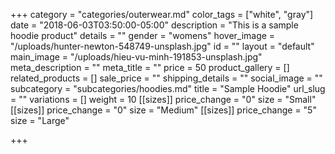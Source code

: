 +++
category = "categories/outerwear.md"
color_tags = ["white", "gray"]
date = "2018-06-03T03:50:00-05:00"
description = "This is a sample hoodie product"
details = ""
gender = "womens"
hover_image = "/uploads/hunter-newton-548749-unsplash.jpg"
id = ""
layout = "default"
main_image = "/uploads/hieu-vu-minh-191853-unsplash.jpg"
meta_description = ""
meta_title = ""
price = 50
product_gallery = []
related_products = []
sale_price = ""
shipping_details = ""
social_image = ""
subcategory = "subcategories/hoodies.md"
title = "Sample Hoodie"
url_slug = ""
variations = []
weight = 10
[[sizes]]
price_change = "0"
size = "Small"
[[sizes]]
price_change = "0"
size = "Medium"
[[sizes]]
price_change = "5"
size = "Large"

+++
